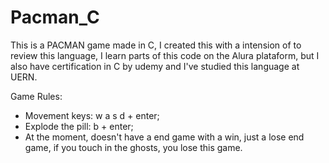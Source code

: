 # Pacman_C
 This is a PACMAN game made in C, I created this with a intension of to review
 this language, I learn parts of this code on the Alura plataform, but I also
 have certification in C by udemy and I've studied this language at UERN.


Game Rules:
- Movement keys: w a s d + enter;
- Explode the pill: b + enter;
- At the moment, doesn't have a end game with a win, just a lose end game, if you touch in the ghosts, you lose this game.